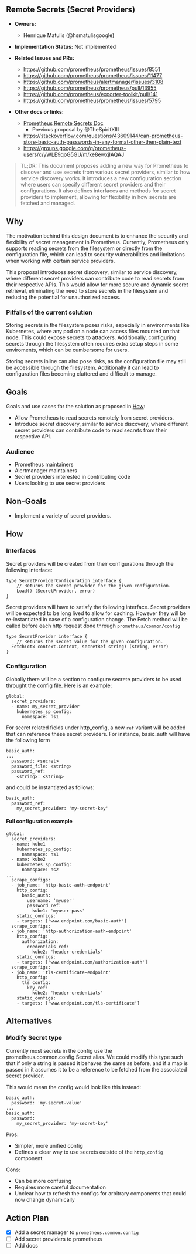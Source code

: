 ## Remote Secrets (Secret Providers)

* **Owners:**
  * Henrique Matulis (@hsmatulisgoogle)

* **Implementation Status:** Not implemented

* **Related Issues and PRs:**
  * https://github.com/prometheus/prometheus/issues/8551
  * https://github.com/prometheus/prometheus/issues/11477
  * https://github.com/prometheus/alertmanager/issues/3108
  * https://github.com/prometheus/prometheus/pull/13955
  * https://github.com/prometheus/exporter-toolkit/pull/141
  * https://github.com/prometheus/prometheus/issues/5795




* **Other docs or links:**
  * [Prometheus Remote Secrets Doc](https://docs.google.com/document/d/1EqHd2EwQxf9SYD8-gl3sgkwaU6A10GhiN7aw-2kx7NU/edit?tab=t.0)
    * Previous proposal by @TheSpiritXIII
  * https://stackoverflow.com/questions/43609144/can-prometheus-store-basic-auth-passwords-in-any-format-other-then-plain-text
  * https://groups.google.com/g/prometheus-users/c/yWLE9qoG5GU/m/ke8ewxjIAQAJ
  

> TL;DR: This document proposes adding a new way for Prometheus to discover and use secrets from various secret providers, similar to how service discovery works. It introduces a new configuration section where users can specify different secret providers and their configurations. It also defines interfaces and methods for secret providers to implement, allowing for flexibility in how secrets are fetched and managed.

## Why

The motivation behind this design document is to enhance the security and flexibility of secret management in Prometheus. Currently, Prometheus only supports reading secrets from the filesystem or directly from the configuration file, which can lead to security vulnerabilities and limitations when working with certain service providers.

This proposal introduces secret discovery, similar to service discovery, where different secret providers can contribute code to read secrets from their respective APIs. This would allow for more secure and dynamic secret retrieval, eliminating the need to store secrets in the filesystem and reducing the potential for unauthorized access.

### Pitfalls of the current solution

Storing secrets in the filesystem poses risks, especially in environments like Kubernetes, where any pod on a node can access files mounted on that node. This could expose secrets to attackers. Additionally, configuring secrets through the filesystem often requires extra setup steps in some enviroments, which can be cumbersome for users.

Storing secrets inline can also pose risks, as the configuration file may still be accessible through the filesystem. Additionally it can lead to configuration files becoming cluttered and difficult to manage.

## Goals

Goals and use cases for the solution as proposed in [How](#how):

* Allow Prometheus to read secrets remotely from secret providers.
* Introduce secret discovery, similar to service discovery, where different secret providers can contribute code to read secrets from their respective API.

### Audience

* Prometheus maintainers
* Alertmanager maintainers
* Secret providers interested in contributing code
* Users looking to use secret providers

## Non-Goals

* Implement a variety of secret providers.

## How


### Interfaces

Secret providers will be created from their configurations through the following interface:

```
type SecretProviderConfiguration interface {
	// Returns the secret provider for the given configuration.
	Load() (SecretProvider, error)
}
```

Secret providers will have to satisfy the following interface. Secret providers will be expected to be long lived to allow for caching. However they will be re-instantiated in case of a configuration change. The Fetch method will be called before each http request done through `prometheus/common/config`

```
type SecretProvider interface {
	// Returns the secret value for the given configuration.
  Fetch(ctx context.Context, secretRef string) (string, error)
}
```

### Configuration

Globally there will be a section to configure secrete providers to be used throught the config file. Here is an example:

```
global:
  secret_providers:
  - name: my_secret_provider
    kubernetes_sp_config:
      namespace: ns1
```


For secret related fields under http_config, a new `ref` variant will be added that can reference these secret providers. For instance, basic_auth will have the following form

```
basic_auth:
...
  password: <secret>
  password_file: <string>
  password_ref:
    <string>: <string>
```

and could be instantiated as follows:

```
basic_auth:
  password_ref:
    my_secret_provider: 'my-secret-key'
```

#### Full configuration example
```
global:
  secret_providers:
  - name: kube1
    kubernetes_sp_config:
      namespace: ns1
  - name: kube2
    kubernetes_sp_config:
      namespace: ns2
...
  scrape_configs:
  - job_name: 'http-basic-auth-endpoint'
    http_config:
      basic_auth:
        username: 'myuser'
        password_ref:
          kube1: 'myuser-pass'
    static_configs:
    - targets: ['www.endpoint.com/basic-auth']
  scrape_configs:
  - job_name: 'http-authorization-auth-endpoint'
    http_config:
      authorization:
        credentials_ref:
          kube2: 'header-credentials'
    static_configs:
    - targets: ['www.endpoint.com/authorization-auth']
  scrape_configs:
  - job_name: 'tls-certificate-endpoint'
    http_config:
      tls_config:
        key_ref:
          kube2: 'header-credentials'
    static_configs:
    - targets: ['www.endpoint.com/tls-certificate']
```


## Alternatives

### Modify Secret type

Currently most secrets in the config use the prometheus.common.config.Secret alias. We could modify this type such that if only a string is passed it behaves the same as before, and if a map is passed in it assumes it to be a reference to be fetched from the associated secret provider.

This would mean the config would look like this instead:
```
basic_auth:
  password: 'my-secret-value'
...
basic_auth:
  password:
    my_secret_provider: 'my-secret-key'
```

Pros:
* Simpler, more unified config
* Defines a clear way to use secrets outside of the `http_config` component

Cons:
* Can be more confusing
* Requires more careful documentation
* Unclear how to refresh the configs for arbitrary components that could now change dynamically


## Action Plan

* [x] Add a secret manager to `prometheus.common.config`
* [ ] Add secret providers to prometheus  
* [ ] Add docs 
